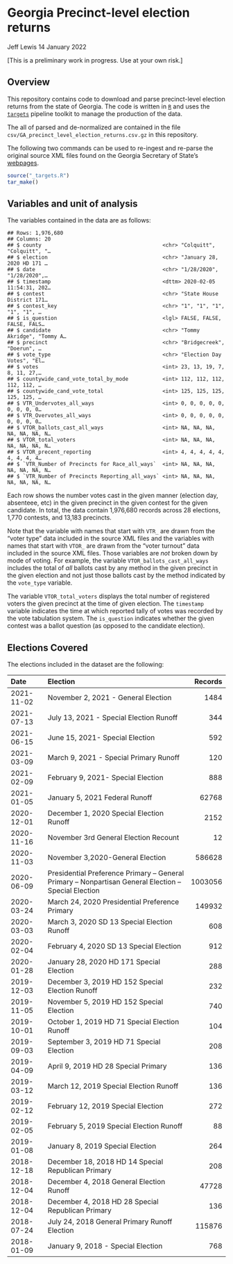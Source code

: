 Georgia Precinct-level election returns
================
Jeff Lewis
14 January 2022

\[This is a preliminary work in progress. Use at your own risk.\]

## Overview

This repository contains code to download and parse precinct-level
election returns from the state of Georgia. The code is written in
[`R`](https://www.r-project.org/) and uses the
[`targets`](https://books.ropensci.org/targets/) pipeline toolkit to
manage the production of the data.

The all of parsed and de-normalized are contained in the file
`csv/GA_precinct_level_election_returns.csv.gz` in this repository.

The following two commands can be used to re-ingest and re-parse the
original source XML files found on the Georgia Secretary of State’s
[webpages](https://results.enr.clarityelections.com/GA/).

``` r
source("_targets.R")
tar_make()
```

## Variables and unit of analysis

The variables contained in the data are as follows:

    ## Rows: 1,976,680
    ## Columns: 20
    ## $ county                                       <chr> "Colquitt", "Colquitt", "…
    ## $ election                                     <chr> "January 28, 2020 HD 171 …
    ## $ date                                         <chr> "1/28/2020", "1/28/2020",…
    ## $ timestamp                                    <dttm> 2020-02-05 11:54:31, 202…
    ## $ contest                                      <chr> "State House District 171…
    ## $ contest_key                                  <chr> "1", "1", "1", "1", "1", …
    ## $ is_question                                  <lgl> FALSE, FALSE, FALSE, FALS…
    ## $ candidate                                    <chr> "Tommy Akridge", "Tommy A…
    ## $ precinct                                     <chr> "Bridgecreek", "Doerun", …
    ## $ vote_type                                    <chr> "Election Day Votes", "El…
    ## $ votes                                        <int> 23, 13, 19, 7, 8, 11, 27,…
    ## $ countywide_cand_vote_total_by_mode           <int> 112, 112, 112, 112, 112, …
    ## $ countywide_cand_vote_total                   <int> 125, 125, 125, 125, 125, …
    ## $ VTR_Undervotes_all_ways                      <int> 0, 0, 0, 0, 0, 0, 0, 0, 0…
    ## $ VTR_Overvotes_all_ways                       <int> 0, 0, 0, 0, 0, 0, 0, 0, 0…
    ## $ VTOR_ballots_cast_all_ways                   <int> NA, NA, NA, NA, NA, NA, N…
    ## $ VTOR_total_voters                            <int> NA, NA, NA, NA, NA, NA, N…
    ## $ VTOR_precent_reporting                       <int> 4, 4, 4, 4, 4, 4, 4, 4, 4…
    ## $ `VTR_Number of Precincts for Race_all_ways`  <int> NA, NA, NA, NA, NA, NA, N…
    ## $ `VTR_Number of Precincts Reporting_all_ways` <int> NA, NA, NA, NA, NA, NA, N…

Each row shows the number votes cast in the given manner (election day,
absenteee, etc) in the given precinct in the given contest for the given
candidate. In total, the data contain 1,976,680 records across 28
elections, 1,770 contests, and 13,183 precincts.

Note that the variable with names that start with `VTR_` are drawn from
the “voter type” data included in the source XML files and the variables
with names that start with `VTOR_` are drawn from the “voter turnout”
data included in the source XML files. Those variables are *not* broken
down by mode of voting. For example, the variable
`VTOR_ballots_cast_all_ways` includes the total of *all* ballots cast by
any method in the given precinct in the given election and not just
those ballots cast by the method indicated by the `vote_type` variable.

The variable `VTOR_total_voters` displays the total number of registered
voters the given precinct at the time of given election. The `timestamp`
variable indicates the time at which reported tally of votes was
recorded by the vote tabulation system. The `is_question` indicates
whether the given contest was a ballot question (as opposed to the
candidate election).

## Elections Covered

The elections included in the dataset are the following:

| Date       | Election                                                                                            | Records |
|:-----------|:----------------------------------------------------------------------------------------------------|--------:|
| 2021-11-02 | November 2, 2021 - General Election                                                                 |    1484 |
| 2021-07-13 | July 13, 2021 - Special Election Runoff                                                             |     344 |
| 2021-06-15 | June 15, 2021- Special Election                                                                     |     592 |
| 2021-03-09 | March 9, 2021 - Special Primary Runoff                                                              |     120 |
| 2021-02-09 | February 9, 2021- Special Election                                                                  |     888 |
| 2021-01-05 | January 5, 2021 Federal Runoff                                                                      |   62768 |
| 2020-12-01 | December 1, 2020 Special Election Runoff                                                            |    2152 |
| 2020-11-16 | November 3rd General Election Recount                                                               |      12 |
| 2020-11-03 | November 3,2020-General Election                                                                    |  586628 |
| 2020-06-09 | Presidential Preference Primary – General Primary – Nonpartisan General Election – Special Election | 1003056 |
| 2020-03-24 | March 24, 2020 Presidential Preference Primary                                                      |  149932 |
| 2020-03-03 | March 3, 2020 SD 13 Special Election Runoff                                                         |     608 |
| 2020-02-04 | February 4, 2020 SD 13 Special Election                                                             |     912 |
| 2020-01-28 | January 28, 2020 HD 171 Special Election                                                            |     288 |
| 2019-12-03 | December 3, 2019 HD 152 Special Election Runoff                                                     |     232 |
| 2019-11-05 | November 5, 2019 HD 152 Special Election                                                            |     740 |
| 2019-10-01 | October 1, 2019 HD 71 Special Election Runoff                                                       |     104 |
| 2019-09-03 | September 3, 2019 HD 71 Special Election                                                            |     208 |
| 2019-04-09 | April 9, 2019 HD 28 Special Primary                                                                 |     136 |
| 2019-03-12 | March 12, 2019 Special Election Runoff                                                              |     136 |
| 2019-02-12 | February 12, 2019 Special Election                                                                  |     272 |
| 2019-02-05 | February 5, 2019 Special Election Runoff                                                            |      88 |
| 2019-01-08 | January 8, 2019 Special Election                                                                    |     264 |
| 2018-12-18 | December 18, 2018 HD 14 Special Republican Primary                                                  |     208 |
| 2018-12-04 | December 4, 2018 General Election Runoff                                                            |   47728 |
| 2018-12-04 | December 4, 2018 HD 28 Special Republican Primary                                                   |     136 |
| 2018-07-24 | July 24, 2018 General Primary Runoff Election                                                       |  115876 |
| 2018-01-09 | January 9, 2018 - Special Election                                                                  |     768 |
